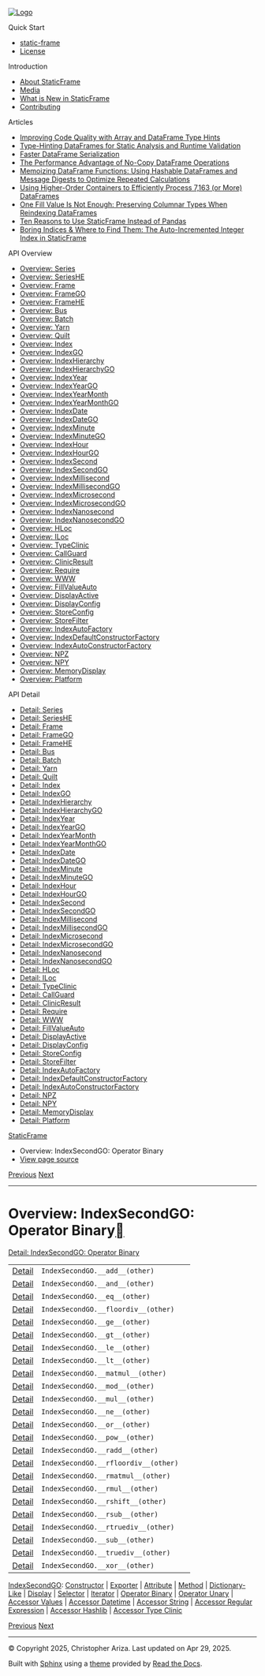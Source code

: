 [![Logo](../_static/sf-logo-web_icon-small.png)](../index.md)

Quick Start

* [static-frame](../readme.md)
* [License](../license.md)

Introduction

* [About StaticFrame](../intro.md)
* [Media](../intro.md#media)
* [What is New in StaticFrame](../new.md)
* [Contributing](../contributing.md)

Articles

* [Improving Code Quality with Array and DataFrame Type Hints](../articles/guard.md)
* [Type-Hinting DataFrames for Static Analysis and Runtime Validation](../articles/ftyping.md)
* [Faster DataFrame Serialization](../articles/serialize.md)
* [The Performance Advantage of No-Copy DataFrame Operations](../articles/no_copy.md)
* [Memoizing DataFrame Functions: Using Hashable DataFrames and Message Digests to Optimize Repeated Calculations](../articles/hash.md)
* [Using Higher-Order Containers to Efficiently Process 7,163 (or More) DataFrames](../articles/uhoc.md)
* [One Fill Value Is Not Enough: Preserving Columnar Types When Reindexing DataFrames](../articles/fill_value.md)
* [Ten Reasons to Use StaticFrame Instead of Pandas](../articles/upgrade.md)
* [Boring Indices & Where to Find Them: The Auto-Incremented Integer Index in StaticFrame](../articles/aiii.md)

API Overview

* [Overview: Series](series.md)
* [Overview: SeriesHE](series_he.md)
* [Overview: Frame](frame.md)
* [Overview: FrameGO](frame_go.md)
* [Overview: FrameHE](frame_he.md)
* [Overview: Bus](bus.md)
* [Overview: Batch](batch.md)
* [Overview: Yarn](yarn.md)
* [Overview: Quilt](quilt.md)
* [Overview: Index](index.md)
* [Overview: IndexGO](index_go.md)
* [Overview: IndexHierarchy](index_hierarchy.md)
* [Overview: IndexHierarchyGO](index_hierarchy_go.md)
* [Overview: IndexYear](index_year.md)
* [Overview: IndexYearGO](index_year_go.md)
* [Overview: IndexYearMonth](index_year_month.md)
* [Overview: IndexYearMonthGO](index_year_month_go.md)
* [Overview: IndexDate](index_date.md)
* [Overview: IndexDateGO](index_date_go.md)
* [Overview: IndexMinute](index_minute.md)
* [Overview: IndexMinuteGO](index_minute_go.md)
* [Overview: IndexHour](index_hour.md)
* [Overview: IndexHourGO](index_hour_go.md)
* [Overview: IndexSecond](index_second.md)
* [Overview: IndexSecondGO](index_second_go.md)
* [Overview: IndexMillisecond](index_millisecond.md)
* [Overview: IndexMillisecondGO](index_millisecond_go.md)
* [Overview: IndexMicrosecond](index_microsecond.md)
* [Overview: IndexMicrosecondGO](index_microsecond_go.md)
* [Overview: IndexNanosecond](index_nanosecond.md)
* [Overview: IndexNanosecondGO](index_nanosecond_go.md)
* [Overview: HLoc](hloc.md)
* [Overview: ILoc](iloc.md)
* [Overview: TypeClinic](type_clinic.md)
* [Overview: CallGuard](call_guard.md)
* [Overview: ClinicResult](clinic_result.md)
* [Overview: Require](require.md)
* [Overview: WWW](www.md)
* [Overview: FillValueAuto](fill_value_auto.md)
* [Overview: DisplayActive](display_active.md)
* [Overview: DisplayConfig](display_config.md)
* [Overview: StoreConfig](store_config.md)
* [Overview: StoreFilter](store_filter.md)
* [Overview: IndexAutoFactory](index_auto_factory.md)
* [Overview: IndexDefaultConstructorFactory](index_default_constructor_factory.md)
* [Overview: IndexAutoConstructorFactory](index_auto_constructor_factory.md)
* [Overview: NPZ](npz.md)
* [Overview: NPY](npy.md)
* [Overview: MemoryDisplay](memory_display.md)
* [Overview: Platform](platform.md)

API Detail

* [Detail: Series](../api_detail/series.md)
* [Detail: SeriesHE](../api_detail/series_he.md)
* [Detail: Frame](../api_detail/frame.md)
* [Detail: FrameGO](../api_detail/frame_go.md)
* [Detail: FrameHE](../api_detail/frame_he.md)
* [Detail: Bus](../api_detail/bus.md)
* [Detail: Batch](../api_detail/batch.md)
* [Detail: Yarn](../api_detail/yarn.md)
* [Detail: Quilt](../api_detail/quilt.md)
* [Detail: Index](../api_detail/index.md)
* [Detail: IndexGO](../api_detail/index_go.md)
* [Detail: IndexHierarchy](../api_detail/index_hierarchy.md)
* [Detail: IndexHierarchyGO](../api_detail/index_hierarchy_go.md)
* [Detail: IndexYear](../api_detail/index_year.md)
* [Detail: IndexYearGO](../api_detail/index_year_go.md)
* [Detail: IndexYearMonth](../api_detail/index_year_month.md)
* [Detail: IndexYearMonthGO](../api_detail/index_year_month_go.md)
* [Detail: IndexDate](../api_detail/index_date.md)
* [Detail: IndexDateGO](../api_detail/index_date_go.md)
* [Detail: IndexMinute](../api_detail/index_minute.md)
* [Detail: IndexMinuteGO](../api_detail/index_minute_go.md)
* [Detail: IndexHour](../api_detail/index_hour.md)
* [Detail: IndexHourGO](../api_detail/index_hour_go.md)
* [Detail: IndexSecond](../api_detail/index_second.md)
* [Detail: IndexSecondGO](../api_detail/index_second_go.md)
* [Detail: IndexMillisecond](../api_detail/index_millisecond.md)
* [Detail: IndexMillisecondGO](../api_detail/index_millisecond_go.md)
* [Detail: IndexMicrosecond](../api_detail/index_microsecond.md)
* [Detail: IndexMicrosecondGO](../api_detail/index_microsecond_go.md)
* [Detail: IndexNanosecond](../api_detail/index_nanosecond.md)
* [Detail: IndexNanosecondGO](../api_detail/index_nanosecond_go.md)
* [Detail: HLoc](../api_detail/hloc.md)
* [Detail: ILoc](../api_detail/iloc.md)
* [Detail: TypeClinic](../api_detail/type_clinic.md)
* [Detail: CallGuard](../api_detail/call_guard.md)
* [Detail: ClinicResult](../api_detail/clinic_result.md)
* [Detail: Require](../api_detail/require.md)
* [Detail: WWW](../api_detail/www.md)
* [Detail: FillValueAuto](../api_detail/fill_value_auto.md)
* [Detail: DisplayActive](../api_detail/display_active.md)
* [Detail: DisplayConfig](../api_detail/display_config.md)
* [Detail: StoreConfig](../api_detail/store_config.md)
* [Detail: StoreFilter](../api_detail/store_filter.md)
* [Detail: IndexAutoFactory](../api_detail/index_auto_factory.md)
* [Detail: IndexDefaultConstructorFactory](../api_detail/index_default_constructor_factory.md)
* [Detail: IndexAutoConstructorFactory](../api_detail/index_auto_constructor_factory.md)
* [Detail: NPZ](../api_detail/npz.md)
* [Detail: NPY](../api_detail/npy.md)
* [Detail: MemoryDisplay](../api_detail/memory_display.md)
* [Detail: Platform](../api_detail/platform.md)

[StaticFrame](../index.md)

* Overview: IndexSecondGO: Operator Binary
* [View page source](../_sources/api_overview/index_second_go-operator_binary.rst.txt)

[Previous](index_second_go-iterator.md "Overview: IndexSecondGO: Iterator")
[Next](index_second_go-operator_unary.md "Overview: IndexSecondGO: Operator Unary")

---

# Overview: IndexSecondGO: Operator Binary[](#overview-indexsecondgo-operator-binary "Link to this heading")

[Detail: IndexSecondGO: Operator Binary](../api_detail/index_second_go-operator_binary.md#api-detail-indexsecondgo-operator-binary)

|  |  |  |
| --- | --- | --- |
| [Detail](../api_detail/index_second_go-operator_binary.md#api-sig-indexsecondgo-add) | `IndexSecondGO.__add__(other)` |  |
| [Detail](../api_detail/index_second_go-operator_binary.md#api-sig-indexsecondgo-and) | `IndexSecondGO.__and__(other)` |  |
| [Detail](../api_detail/index_second_go-operator_binary.md#api-sig-indexsecondgo-eq) | `IndexSecondGO.__eq__(other)` |  |
| [Detail](../api_detail/index_second_go-operator_binary.md#api-sig-indexsecondgo-floordiv) | `IndexSecondGO.__floordiv__(other)` |  |
| [Detail](../api_detail/index_second_go-operator_binary.md#api-sig-indexsecondgo-ge) | `IndexSecondGO.__ge__(other)` |  |
| [Detail](../api_detail/index_second_go-operator_binary.md#api-sig-indexsecondgo-gt) | `IndexSecondGO.__gt__(other)` |  |
| [Detail](../api_detail/index_second_go-operator_binary.md#api-sig-indexsecondgo-le) | `IndexSecondGO.__le__(other)` |  |
| [Detail](../api_detail/index_second_go-operator_binary.md#api-sig-indexsecondgo-lt) | `IndexSecondGO.__lt__(other)` |  |
| [Detail](../api_detail/index_second_go-operator_binary.md#api-sig-indexsecondgo-matmul) | `IndexSecondGO.__matmul__(other)` |  |
| [Detail](../api_detail/index_second_go-operator_binary.md#api-sig-indexsecondgo-mod) | `IndexSecondGO.__mod__(other)` |  |
| [Detail](../api_detail/index_second_go-operator_binary.md#api-sig-indexsecondgo-mul) | `IndexSecondGO.__mul__(other)` |  |
| [Detail](../api_detail/index_second_go-operator_binary.md#api-sig-indexsecondgo-ne) | `IndexSecondGO.__ne__(other)` |  |
| [Detail](../api_detail/index_second_go-operator_binary.md#api-sig-indexsecondgo-or) | `IndexSecondGO.__or__(other)` |  |
| [Detail](../api_detail/index_second_go-operator_binary.md#api-sig-indexsecondgo-pow) | `IndexSecondGO.__pow__(other)` |  |
| [Detail](../api_detail/index_second_go-operator_binary.md#api-sig-indexsecondgo-radd) | `IndexSecondGO.__radd__(other)` |  |
| [Detail](../api_detail/index_second_go-operator_binary.md#api-sig-indexsecondgo-rfloordiv) | `IndexSecondGO.__rfloordiv__(other)` |  |
| [Detail](../api_detail/index_second_go-operator_binary.md#api-sig-indexsecondgo-rmatmul) | `IndexSecondGO.__rmatmul__(other)` |  |
| [Detail](../api_detail/index_second_go-operator_binary.md#api-sig-indexsecondgo-rmul) | `IndexSecondGO.__rmul__(other)` |  |
| [Detail](../api_detail/index_second_go-operator_binary.md#api-sig-indexsecondgo-rshift) | `IndexSecondGO.__rshift__(other)` |  |
| [Detail](../api_detail/index_second_go-operator_binary.md#api-sig-indexsecondgo-rsub) | `IndexSecondGO.__rsub__(other)` |  |
| [Detail](../api_detail/index_second_go-operator_binary.md#api-sig-indexsecondgo-rtruediv) | `IndexSecondGO.__rtruediv__(other)` |  |
| [Detail](../api_detail/index_second_go-operator_binary.md#api-sig-indexsecondgo-sub) | `IndexSecondGO.__sub__(other)` |  |
| [Detail](../api_detail/index_second_go-operator_binary.md#api-sig-indexsecondgo-truediv) | `IndexSecondGO.__truediv__(other)` |  |
| [Detail](../api_detail/index_second_go-operator_binary.md#api-sig-indexsecondgo-xor) | `IndexSecondGO.__xor__(other)` |  |

[IndexSecondGO](index_second_go.md#api-overview-indexsecondgo): [Constructor](index_second_go-constructor.md#api-overview-indexsecondgo-constructor) | [Exporter](index_second_go-exporter.md#api-overview-indexsecondgo-exporter) | [Attribute](index_second_go-attribute.md#api-overview-indexsecondgo-attribute) | [Method](index_second_go-method.md#api-overview-indexsecondgo-method) | [Dictionary-Like](index_second_go-dictionary_like.md#api-overview-indexsecondgo-dictionary-like) | [Display](index_second_go-display.md#api-overview-indexsecondgo-display) | [Selector](index_second_go-selector.md#api-overview-indexsecondgo-selector) | [Iterator](index_second_go-iterator.md#api-overview-indexsecondgo-iterator) | [Operator Binary](#api-overview-indexsecondgo-operator-binary) | [Operator Unary](index_second_go-operator_unary.md#api-overview-indexsecondgo-operator-unary) | [Accessor Values](index_second_go-accessor_values.md#api-overview-indexsecondgo-accessor-values) | [Accessor Datetime](index_second_go-accessor_datetime.md#api-overview-indexsecondgo-accessor-datetime) | [Accessor String](index_second_go-accessor_string.md#api-overview-indexsecondgo-accessor-string) | [Accessor Regular Expression](index_second_go-accessor_regular_expression.md#api-overview-indexsecondgo-accessor-regular-expression) | [Accessor Hashlib](index_second_go-accessor_hashlib.md#api-overview-indexsecondgo-accessor-hashlib) | [Accessor Type Clinic](index_second_go-accessor_type_clinic.md#api-overview-indexsecondgo-accessor-type-clinic)

[Previous](index_second_go-iterator.md "Overview: IndexSecondGO: Iterator")
[Next](index_second_go-operator_unary.md "Overview: IndexSecondGO: Operator Unary")

---

© Copyright 2025, Christopher Ariza.
Last updated on Apr 29, 2025.

Built with [Sphinx](https://www.sphinx-doc.org/) using a
[theme](https://github.com/readthedocs/sphinx_rtd_theme)
provided by [Read the Docs](https://readthedocs.org).